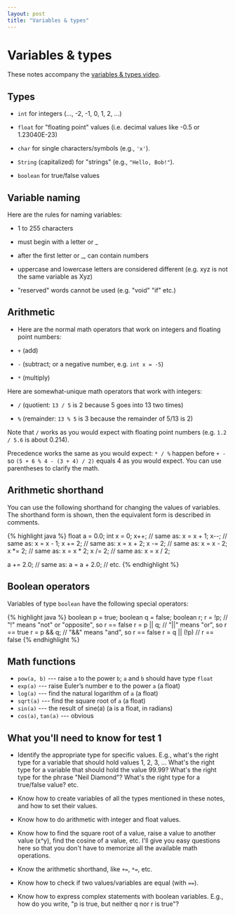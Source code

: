 ```yaml
---
layout: post
title: "Variables & types"
---
```


# Variables & types

These notes accompany the [variables & types video](/videos/2015-08-30-variables-types.html).

## Types

- `int` for integers (..., -2, -1, 0, 1, 2, ...)

- `float` for "floating point" values (i.e. decimal values like -0.5 or 1.23040E-23)

- `char` for single characters/symbols (e.g., `'x'`).

- `String` (capitalized) for "strings" (e.g., `"Hello, Bob!"`).

- `boolean` for true/false values

## Variable naming

Here are the rules for naming variables:

- 1 to 255 characters

- must begin with a letter or _

- after the first letter or _, can contain numbers

- uppercase and lowercase letters are considered different (e.g. xyz is not the same variable as Xyz)

- "reserved" words cannot be used (e.g. "void" "if" etc.)

## Arithmetic

- Here are the normal math operators that work on integers and floating point numbers:

- `+` (add)

- `-` (subtract; or a negative number, e.g. `int x = -5`)

- `*` (multiply)

Here are somewhat-unique math operators that work with integers:

- `/` (quotient: `13 / 5` is 2 because 5 goes into 13 two times)

- `%` (remainder: `13 % 5` is 3 because the remainder of 5/13 is 2)

Note that `/` works as you would expect with floating point numbers
(e.g. `1.2 / 5.6` is about 0.214).

Precedence works the same as you would expect: `* / %` happen before
`+ -` so `(5 + 6 % 4 - (3 + 4) / 2)` equals 4 as you would expect. You
can use parentheses to clarify the math.

## Arithmetic shorthand

You can use the following shorthand for changing the values of
variables. The shorthand form is shown, then the equivalent form is
described in comments.

{% highlight java %}
float a = 0.0;
int x = 0;
x++;            // same as: x = x + 1;
x--;            // same as: x = x - 1;
x += 2;         // same as: x = x + 2;
x -= 2;         // same as: x = x - 2;
x *= 2;         // same as: x = x * 2;
x /= 2;         // same as: x = x / 2;
    
a += 2.0;       // same as: a = a + 2.0;
// etc.
{% endhighlight %}

## Boolean operators

Variables of type `boolean` have the following special operators:

{% highlight java %}
boolean p = true;
boolean q = false;
boolean r;
r = !p;        // "!" means "not" or "opposite", so r == false
r = p || q;    // "||" means "or", so r == true
r = p && q;    // "&&" means "and", so r == false
r = q || (!p)  // r == false
{% endhighlight %}

## Math functions

- `pow(a, b)` --- raise `a` to the power `b`; `a` and `b` should have type `float`
- `exp(a)` --- raise Euler’s number e to the power `a` (a float)
- `log(a)` --- find the natural logarithm of `a` (a float)
- `sqrt(a)` --- find the square root of `a` (a float)
- `sin(a)` --- the result of sine(a) (a is a float, in radians)
- `cos(a)`, `tan(a)` --- obvious

## What you'll need to know for test 1

- Identify the appropriate type for specific values. E.g., what's the
  right type for a variable that should hold values 1, 2, 3,
  ... What's the right type for a variable that should hold the value
  99.99? What's the right type for the phrase "Neil Diamond"? What's
  the right type for a true/false value? etc.

- Know how to create variables of all the types mentioned in these
  notes, and how to set their values.

- Know how to do arithmetic with integer and float values.

- Know how to find the square root of a value, raise a value to
  another value (x^y), find the cosine of a value, etc. I'll give you
  easy questions here so that you don't have to memorize all the
  available math operations.

- Know the arithmetic shorthand, like `+=`, `*=`, etc.

- Know how to check if two values/variables are equal (with `==`).

- Know how to express complex statements with boolean variables. E.g.,
  how do you write, "p is true, but neither q nor r is true"?

